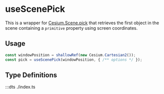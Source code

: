 # useScenePick

This is a wrapper for [Cesium.Scene.pick](https://cesium.com/learn/cesiumjs/ref-doc/Scene.html#pick) that retrieves the first object in the scene containing a `primitive` property using screen coordinates.

## Usage

```ts
const windowPosition = shallowRef(new Cesium.Cartesian2());
const pick = useScenePick(windowPosition, { /** options */ });
```

## Type Definitions

:::dts ./index.ts

